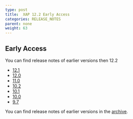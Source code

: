 ```yaml
---
type: post
title:  XAP 12.2 Early Access
categories: RELEASE_NOTES
parent: none
weight: 63
---
```





 


## Early Access

You can find release notes of earlier versions then 12.2

- [12.1](./xap121.html)
- [12.0](./xap120.html)
- [11.0](./xap110.html)
- [10.2](./xap102.html)
- [10.1](./xap101.html)
- [10.0](./xap100.html)
- [9.7](./xap97.html)


You can find release notes of earlier versions in the [archive](/archive.html).

